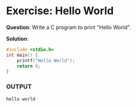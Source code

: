 # Exercise: Hello World

**Question**: Write a C program to print "Hello World".

**Solution**:

```c
#include <stdio.h>
int main() {
    printf("Hello World");
    return 0;
}
```
### OUTPUT

```
hello world
```
